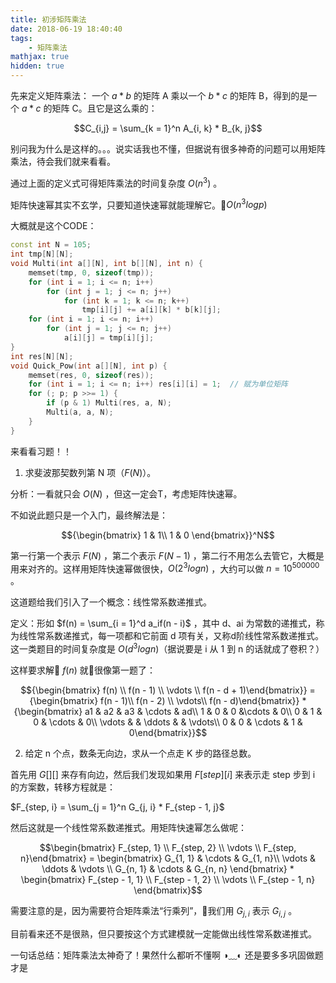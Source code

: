 ```yaml
---
title: 初涉矩阵乘法
date: 2018-06-19 18:40:40
tags: 
    - 矩阵乘法
mathjax: true
hidden: true
---
```


先来定义矩阵乘法：
一个 $a * b$ 的矩阵 A 乘以一个 $b * c$ 的矩阵 B，得到的是一个 $a * c$ 的矩阵 C。且它是这么乘的：

$$C_{i,j} = \sum_{k = 1}^n A_{i, k} * B_{k, j}$$

别问我为什么是这样的。。。说实话我也不懂，但据说有很多神奇的问题可以用矩阵乘法，待会我们就来看看。

通过上面的定义式可得矩阵乘法的时间复杂度 $O(n^3)$ 。

矩阵快速幂其实不玄学，只要知道快速幂就能理解它。$O(n^3 log p)$

大概就是这个CODE：
``` c++
const int N = 105;
int tmp[N][N];
void Multi(int a[][N], int b[][N], int n) {
    memset(tmp, 0, sizeof(tmp));
    for (int i = 1; i <= n; i++)
        for (int j = 1; j <= n; j++)
            for (int k = 1; k <= n; k++)
                tmp[i][j] += a[i][k] * b[k][j];
    for (int i = 1; i <= n; i++)
        for (int j = 1; j <= n; j++)
            a[i][j] = tmp[i][j];
}
int res[N][N];
void Quick_Pow(int a[][N], int p) {
    memset(res, 0, sizeof(res));
    for (int i = 1; i <= n; i++) res[i][i] = 1;  // 赋为单位矩阵
    for (; p; p >>= 1) {
        if (p & 1) Multi(res, a, N);
        Multi(a, a, N);
    }
}
```

来看看习题！！

1. 求斐波那契数列第 N 项（$F(N)$）。

分析：一看就只会 $O(N)$ ，但这一定会T，考虑矩阵快速幂。

不如说此题只是一个入门，最终解法是：

$${\begin{bmatrix} 1 & 1\\ 1 & 0 \end{bmatrix}}^N$$

第一行第一个表示 $F(N)$ ，第二个表示 $F(N - 1)$ ，第二行不用怎么去管它，大概是用来对齐的。这样用矩阵快速幂做很快，$O(2^3logn)$ ，大约可以做 $n = 10^{500000}$ 。

这道题给我们引入了一个概念：线性常系数递推式。

定义：形如 $f(n) = \sum_{i = 1}^d a_if(n - i)$ ，其中 d、ai 为常数的递推式，称为线性常系数递推式，每一项都和它前面 d 项有关，又称d阶线性常系数递推式。这一类题目的时间复杂度是 $O(d^3 logn)$（据说要是 i 从 1 到 n 的话就成了卷积？）

这样要求解 $f(n)$ 就很像第一题了：

$${\begin{bmatrix} f(n) \\ f(n - 1) \\ \vdots \\ f(n - d + 1)\end{bmatrix}} = {\begin{bmatrix} f(n - 1)\\ f(n - 2) \\ \vdots\\ f(n - d)\end{bmatrix}} * {\begin{bmatrix} a1 & a2 & a3 & \cdots & ad\\ 1 & 0 & 0 &\cdots & 0\\ 0 & 1 & 0 & \cdots & 0\\ \vdots & & \ddots & & \vdots\\ 0 & 0 & \cdots & 1 & 0\end{bmatrix}}$$

2. 给定 n 个点，数条无向边，求从一个点走 K 步的路径总数。

首先用 $G[][]$ 来存有向边，然后我们发现如果用 $F[step][i]$ 来表示走 step 步到 i 的方案数，转移方程就是：

$F_{step, i} = \sum_{j = 1}^n G_{j, i} * F_{step - 1, j}$

然后这就是一个线性常系数递推式。用矩阵快速幂怎么做呢：

$$\begin{bmatrix} F_{step, 1} \\ F_{step, 2} \\ \vdots \\ F_{step, n}\end{bmatrix} = \begin{bmatrix} G_{1, 1} & \cdots & G_{1, n}\\ \vdots & \ddots & \vdots \\ G_{n, 1} & \cdots & G_{n, n} \end{bmatrix} * \begin{bmatrix} F_{step - 1, 1} \\ F_{step - 1, 2} \\ \vdots \\ F_{step - 1, n} \end{bmatrix}$$

需要注意的是，因为需要符合矩阵乘法“行乘列”，我们用 $G_{j, i}$ 表示 $G_{i, j}$ 。

目前看来还不是很熟，但只要按这个方式建模就一定能做出线性常系数递推式。

一句话总结：矩阵乘法太神奇了！果然什么都听不懂啊 ◑﹏◐ 还是要多多巩固做题才是
